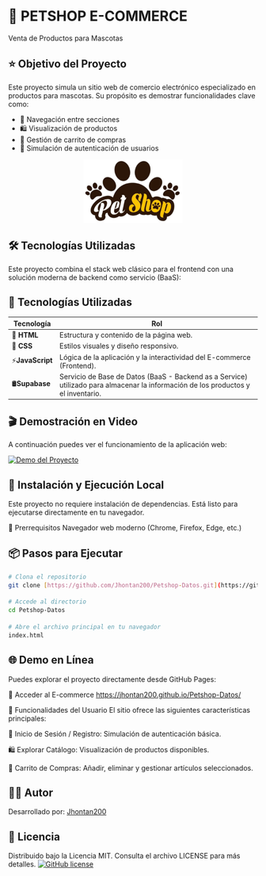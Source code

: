 # 🐾 PETSHOP E-COMMERCE
Venta de Productos para Mascotas

## ⭐ Objetivo del Proyecto
Este proyecto simula un sitio web de comercio electrónico especializado en productos para mascotas. Su propósito es demostrar funcionalidades clave como:

- 🧭 Navegación entre secciones  
- 🛍️ Visualización de productos  
- 🛒 Gestión de carrito de compras  
- 🔐 Simulación de autenticación de usuarios  

<p align="center">
<img src="imagenes/Logo.png" alt="PetShop Logo" width="200">
</p>

## 🛠️ Tecnologías Utilizadas
Este proyecto combina el stack web clásico para el frontend con una solución moderna de backend como servicio (BaaS):
## 🧰 Tecnologías Utilizadas

|  **Tecnología** | **Rol** |
|--------------------|-----------|
| 📝 **HTML** | Estructura y contenido de la página web. |
| 🎨 **CSS** | Estilos visuales y diseño responsivo. |
| ⚡**JavaScript** | Lógica de la aplicación y la interactividad del E-commerce (Frontend). |
| 🛢️**Supabase** | Servicio de Base de Datos (BaaS - Backend as a Service) utilizado para almacenar la información de los productos y el inventario. |

## 🎬 Demostración en Video

A continuación puedes ver el funcionamiento de la aplicación web:

[![Demo del Proyecto](https://img.youtube.com/vi/0kt2s8jlQSE/maxresdefault.jpg)](https://youtu.be/0kt2s8jlQSE)


## 🚀 Instalación y Ejecución Local
Este proyecto no requiere instalación de dependencias. Está listo para ejecutarse directamente en tu navegador.

🔧 Prerrequisitos
Navegador web moderno (Chrome, Firefox, Edge, etc.)

## 📦 Pasos para Ejecutar
```bash
# Clona el repositorio
git clone [https://github.com/Jhontan200/Petshop-Datos.git](https://github.com/Jhontan200/Petshop-Datos.git)

# Accede al directorio
cd Petshop-Datos

# Abre el archivo principal en tu navegador
index.html
```

## 🌐 Demo en Línea
Puedes explorar el proyecto directamente desde GitHub Pages:

🔗 Acceder al E-commerce
https://jhontan200.github.io/Petshop-Datos/

🧭 Funcionalidades del Usuario
El sitio ofrece las siguientes características principales:

🔐 Inicio de Sesión / Registro: Simulación de autenticación básica.

🛍️ Explorar Catálogo: Visualización de productos disponibles.

🛒 Carrito de Compras: Añadir, eliminar y gestionar artículos seleccionados.

## 👨‍💻 Autor

Desarrollado por: [Jhontan200](https://github.com/Jhontan200)

## 📄 Licencia
Distribuido bajo la Licencia MIT. Consulta el archivo LICENSE para más detalles.
[![GitHub license](https://img.shields.io/github/license/Jhontan200/Petshop-Datos)](./LICENSE) 
